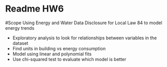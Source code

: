 # Readme HW6

#Scope
Using Energy and Water Data Disclosure for Local Law 84 to model energy trends

* Exploratory analysis to look for relationships between variables in the dataset
* Find units in building vs energy consumption
* Model using linear and polynomial fits
* Use chi-squared test to evaluate which model is better


